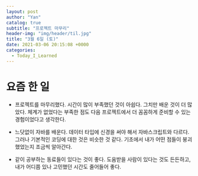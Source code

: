```yaml
---
layout: post
author: "Yan"
catalog: true
subtitle: "프로젝트 마무리"
header-img: "img/header/til.jpg"
title: "3월 6일 (토)"
date: 2021-03-06 20:15:08 +0000
categories:
  - Today_I_Learned
---
```


# 요즘 한 일

- 프로젝트를 마무리했다. 시간이 많이 부족했던 것이 아쉽다. 그치만 배운 것이 더 많았다. 체계가 없었다는 부족한 점도 다음 프로젝트에서 더 꼼꼼하게 준비할 수 있는 경험이었다고 생각한다.

- 느닷없이 자바를 배운다. 데이터 타입에 신경을 써야 해서 자바스크립트와 다르다. 그러나 기본적인 코딩에 대한 것은 비슷한 것 같다. 기초에서 내가 어떤 점들이 붕괴했었는지 조금씩 알아간다.

- 같이 공부하는 동료들이 있다는 것이 좋다. 도움받을 사람이 있다는 것도 든든하고, 내가 어디쯤 있나 고민했던 시간도 줄어들어 좋다.

